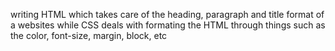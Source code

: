 writing HTML which takes care of the heading, paragraph and title format of a websites while CSS deals with formating the HTML through things such as the color, font-size, margin, block, etc
